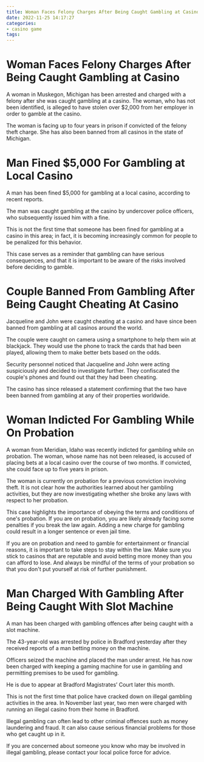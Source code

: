 ```yaml
---
title: Woman Faces Felony Charges After Being Caught Gambling at Casino 
date: 2022-11-25 14:17:27
categories:
- casino game
tags:
---
```



#  Woman Faces Felony Charges After Being Caught Gambling at Casino 

A woman in Muskegon, Michigan has been arrested and charged with a felony after she was caught gambling at a casino. The woman, who has not been identified, is alleged to have stolen over $2,000 from her employer in order to gamble at the casino.

The woman is facing up to four years in prison if convicted of the felony theft charge. She has also been banned from all casinos in the state of Michigan.

#  Man Fined $5,000 For Gambling at Local Casino 

A man has been fined $5,000 for gambling at a local casino, according to recent reports.

The man was caught gambling at the casino by undercover police officers, who subsequently issued him with a fine.

This is not the first time that someone has been fined for gambling at a casino in this area; in fact, it is becoming increasingly common for people to be penalized for this behavior.

This case serves as a reminder that gambling can have serious consequences, and that it is important to be aware of the risks involved before deciding to gamble.

#  Couple Banned From Gambling After Being Caught Cheating At Casino 

Jacqueline and John were caught cheating at a casino and have since been banned from gambling at all casinos around the world.

The couple were caught on camera using a smartphone to help them win at blackjack. They would use the phone to track the cards that had been played, allowing them to make better bets based on the odds.

Security personnel noticed that Jacqueline and John were acting suspiciously and decided to investigate further. They confiscated the couple's phones and found out that they had been cheating.

The casino has since released a statement confirming that the two have been banned from gambling at any of their properties worldwide.

#  Woman Indicted For Gambling While On Probation 

A woman from Meridian, Idaho was recently indicted for gambling while on probation. The woman, whose name has not been released, is accused of placing bets at a local casino over the course of two months. If convicted, she could face up to five years in prison.

The woman is currently on probation for a previous conviction involving theft. It is not clear how the authorities learned about her gambling activities, but they are now investigating whether she broke any laws with respect to her probation.

This case highlights the importance of obeying the terms and conditions of one's probation. If you are on probation, you are likely already facing some penalties if you break the law again. Adding a new charge for gambling could result in a longer sentence or even jail time.

If you are on probation and need to gamble for entertainment or financial reasons, it is important to take steps to stay within the law. Make sure you stick to casinos that are reputable and avoid betting more money than you can afford to lose. And always be mindful of the terms of your probation so that you don't put yourself at risk of further punishment.

#  Man Charged With Gambling After Being Caught With Slot Machine

A man has been charged with gambling offences after being caught with a slot machine.

The 43-year-old was arrested by police in Bradford yesterday after they received reports of a man betting money on the machine.

Officers seized the machine and placed the man under arrest. He has now been charged with keeping a gaming machine for use in gambling and permitting premises to be used for gambling.

He is due to appear at Bradford Magistrates’ Court later this month.

This is not the first time that police have cracked down on illegal gambling activities in the area. In November last year, two men were charged with running an illegal casino from their home in Bradford.

Illegal gambling can often lead to other criminal offences such as money laundering and fraud. It can also cause serious financial problems for those who get caught up in it.

If you are concerned about someone you know who may be involved in illegal gambling, please contact your local police force for advice.